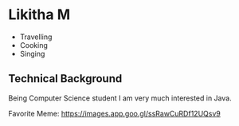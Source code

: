 # Likitha M

- Travelling
- Cooking
- Singing

## Technical Background
Being Computer Science student I am very much interested in Java.

Favorite Meme: https://images.app.goo.gl/ssRawCuRDf12UQsv9


